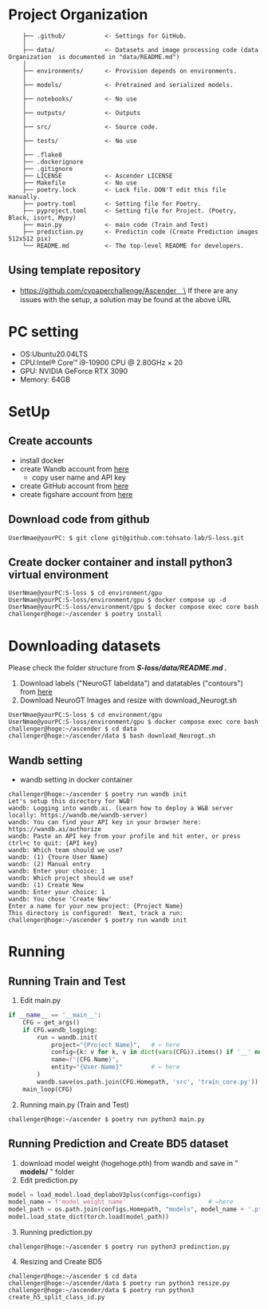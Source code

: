 # Project Organization

```
    ├── .github/           <- Settings for GitHub.
    │
    ├── data/              <- Datasets and image processing code (data Organization  is documented in "data/README.md")
    │
    ├── environments/      <- Provision depends on environments.
    │
    ├── models/            <- Pretrained and serialized models.
    │
    ├── notebooks/         <- No use
    │
    ├── outputs/           <- Outputs
    │
    ├── src/               <- Source code.
    │
    ├── tests/             <- No use
    │
    ├── .flake8
    ├── .dockerignore
    ├── .gitignore
    ├── LICENSE            <- Ascender LICENSE
    ├── Makefile           <- No use
    ├── poetry.lock        <- Lock file. DON'T edit this file manually.
    ├── poetry.toml        <- Setting file for Poetry.
    ├── pyproject.toml     <- Setting file for Project. (Poetry, Black, isort, Mypy)
    ├── main.py            <- main code (Train and Test)
    ├── prediction.py      <- Predictin code (Create Prediction images 512x512 pix)
    └── README.md          <- The top-level README for developers.

```

## Using template repository
+ https://github.com/cvpaperchallenge/Ascender　\
If there are any issues with the setup, a solution may be found at the above URL

# PC setting
 - OS:Ubuntu20.04LTS
 - CPU:Intel® Core™ i9-10900 CPU @ 2.80GHz × 20 
 - GPU: NVIDIA GeForce RTX 3090
 - Memory: 64GB

# SetUp
## Create accounts
 + install docker
 + create Wandb account from [here](https://www.wandb.jp/)
   + copy user name and API key
 + create GitHub account from [here](https://github.co.jp/)
 + create figshare account from [here](https://figshare.com/)

## Download code from github
```shell
UserNmae@yourPC: $ git clone git@github.com:tohsato-lab/S-loss.git
```

## Create docker container and install python3 virtual environment 
```shell
UserNmae@yourPC:S-loss $ cd environment/gpu
UserNmae@yourPC:S-loss/environment/gpu $ docker compose up -d
UserNmae@yourPC:S-loss/environment/gpu $ docker compose exec core bash
challenger@hoge:~/ascender $ poetry install
```

# Downloading datasets
Please check the folder structure from ***S-loss/data/README.md .***
 1. Download labels ("NeuroGT labeldata") and datatables ("contours") from [here](https://figshare.com/account/home#/projects/190317)
 2. Download NeuroGT Images and resize with download_Neurogt.sh
```shell
UserNmae@yourPC:S-loss $ cd environment/gpu
UserNmae@yourPC:S-loss/environment/gpu $ docker compose exec core bash
challenger@hoge:~/ascender $ cd data
challenger@hoge:~/ascender/data $ bash download_Neurogt.sh
```


## Wandb setting
 + wandb setting in docker container
``` shell
challenger@hoge:~/ascender $ poetry run wandb init
Let's setup this directory for W&B!
wandb: Logging into wandb.ai. (Learn how to deploy a W&B server locally: https://wandb.me/wandb-server)
wandb: You can find your API key in your browser here: https://wandb.ai/authorize
wandb: Paste an API key from your profile and hit enter, or press ctrl+c to quit: {API key} 
wandb: Which team should we use?
wandb: (1) {Youre User Name}
wandb: (2) Manual entry
wandb: Enter your choice: 1
wandb: Which project should we use?
wandb: (1) Create New
wandb: Enter your choice: 1
wandb: You chose 'Create New'
Enter a name for your new project: {Project Name}
This directory is configured!  Next, track a run:
challenger@hoge:~/ascender $ poetry run wandb init
```



# Running
## Running Train and Test
 1. Edit main.py
``` python {main.py}
if __name__ == '__main__':
    CFG = get_args()
    if CFG.wandb_logging:
        run = wandb.init(
            project="{Project Name}",   # ← here
            config={k: v for k, v in dict(vars(CFG)).items() if '__' not in k},
            name=f"{CFG.Name}",
            entity="{User Name}"        # ← here
        )
        wandb.save(os.path.join(CFG.Homepath, 'src', 'train_core.py'))
    main_loop(CFG)
```
 2. Running main.py (Train and Test)
```shell
challenger@hoge:~/ascender $ poetry run python3 main.py
```

## Running Prediction and Create BD5 dataset
 1. download model weight (hogehoge.pth) from wandb and save in " **models/** " folder
 2. Edit prediction.py
```python
model = load_model.load_deplaboV3plus(configs=configs)
model_name = f'model_weight_name'                       # ←here
model_path = os.path.join(configs.Homepath, "models", model_name + '.pth')
model.load_state_dict(torch.load(model_path))
```
 3. Running prediction.py
```shell
challenger@hoge:~/ascender $ poetry run python3 predinction.py
```
 4. Resizing and Create BD5
```shell
challenger@hoge:~/ascender $ cd data
challenger@hoge:~/ascender/data $ poetry run python3 resize.py
challenger@hoge:~/ascender/data $ poetry run python3 create_h5_split_class_id.py
```